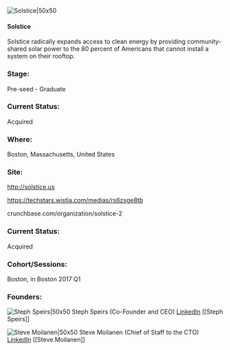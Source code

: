 

![Solstice|50x50](https://apimg.techstars.com/connect/images/image_files/587eaf3fc9aec7043d000009/original/Steph_Solstice_Tagline.png)

#### Solstice
Solstice radically expands access to clean energy by providing community-shared solar power to the 80 percent of Americans that cannot install a system on their rooftop.

### Stage: 
Pre-seed - Graduate 

### Current Status: 
Acquired

### Where:
Boston, Massachusetts, United States

### Site:
http://solstice.us

https://techstars.wistia.com/medias/rs6zsge8tb

crunchbase.com/organization/solstice-2

### Current Status: 
Acquired

### Cohort/Sessions: 
Boston, in Boston 2017 Q1

### Founders: 

![Steph Speirs|50x50](https://apimg.techstars.com/connect/images/image_files/587ea92fc9aec7043d000007/original/SolsticeInitiative-Steph-Speirs_small.jpg) Steph Speirs (Co-Founder and CEO) [LinkedIn](https://linkedin.com/in/skyspeirs) [[Steph Speirs]]

![Steve Moilanen|50x50](https://apimg.techstars.com/connect/images/image_files/60e4b5e009c87f00076603b6/original/Moilanen_Headshot.jpg) Steve Moilanen (Chief of Staff to the CTO) [LinkedIn](https://linkedin.com/in/stevemoilanen) [[Steve Moilanen]]


